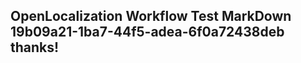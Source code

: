 <properties
ms.topic="hero-topic"
ms.test1="hero-topic"
ms.test2="test"/>

## OpenLocalization Workflow Test MarkDown 19b09a21-1ba7-44f5-adea-6f0a72438deb thanks!
